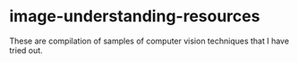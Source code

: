 # image-understanding-resources
These are compilation of samples of computer vision techniques that I have tried out.
